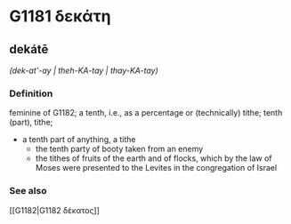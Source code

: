 # G1181 δεκάτη

## dekátē

_(dek-at'-ay | theh-KA-tay | thay-KA-tay)_

### Definition

feminine of G1182; a tenth, i.e., as a percentage or (technically) tithe; tenth (part), tithe; 

- a tenth part of anything, a tithe
  - the tenth party of booty taken from an enemy
  - the tithes of fruits of the earth and of flocks, which by the law of Moses were presented to the Levites in the congregation of Israel

### See also

[[G1182|G1182 δέκατος]]
